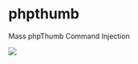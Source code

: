 # phpthumb
Mass phpThumb Command Injection

<img src="https://github.com/pwndream/phpthumb/blob/main/Screenshot%20(59).png">
